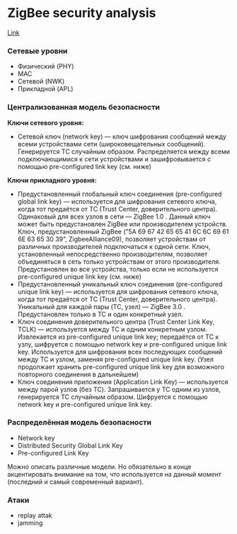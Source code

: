 # ZigBee security analysis

[Link](https://courses.csail.mit.edu/6.857/2017/project/17.pdf)

### Сетевые уровни

- Физический (PHY)
- MAC
- Сетевой (NWK)
- Прикладной (APL)

### Централизованная модель безопасности

**Ключи сетевого уровня:**

- Сетевой ключ (network key) — ключ шифрования сообщений между всеми устройствами сети (широковещательных сообщений). Генерируется TC случайным образом. Распределяется между всеми подключающимися к сети устройствами и зашифровывается с помощью pre-configured link key (см. ниже)

**Ключи прикладного уровня:**

- Предустановленный глобальный ключ соединения (pre-configured global link key) — используется для шифрования сетевого ключа, когда тот предаётся от TC (Trust Center, доверительного центра). Одинаковый для всех узлов в сети — ZigBee 1.0 . Данный ключ может быть предустановлен ZigBee или производителем устройств. Ключ, предустановленный ZigBee (”5A 69 67 42 65 65 41 6C 6C 69 61 6E 63 65 30 39”, ZigbeeAlliance09), позволяет устройствам от различных производителей подключаться к одной сети. Ключ, установленный непосредственно производителям, позволяет объединяться в сеть только устройствам от этого производителя. Предустановлен во все устройства, только если не используется pre-configured unique link key (см. ниже)
- Предустановленный уникальный ключ соединения (pre-configured unique link key) — используется для шифрования сетевого ключа, когда тот предаётся от TC (Trust Center, доверительного центра). Уникальный для каждой пары (TC, узел) — ZigBee 3.0 . Предустановлен только в TC и один конкретный узел.
- Ключ соединения доверительного центра (Trust Center Link Key, TCLK) — используется между TC и одним конкретным узлом. Извлекается из pre-configured unique link key; передаётся от TC к узлу, шифруется с помощью network key и pre-configured unique link key. Используется для шифрования всех последующих сообщений между TC и узлом, заменяя pre-configured unique link key. (Узел продолжает хранить pre-configured unique link key для возможного повторного соединения в дальнейшем)
- Ключ соединения приложения (Application Link Key) — используется между парой узлов (без TC). Запрашивается у TC одним из узлов, генерируется TC случайным образом. Шифруется с помощью network key и pre-configured unique link key.

### Распределённая модель безопасности

- Network key
- Distributed Security Global Link Key
- Pre-configured Link Key

Можно описать различные модели. Но обязательно в конце акцентировать внимание на том, что используется на данный момент (последний и самый современный вариант).

### Атаки

- replay attak
- jamming